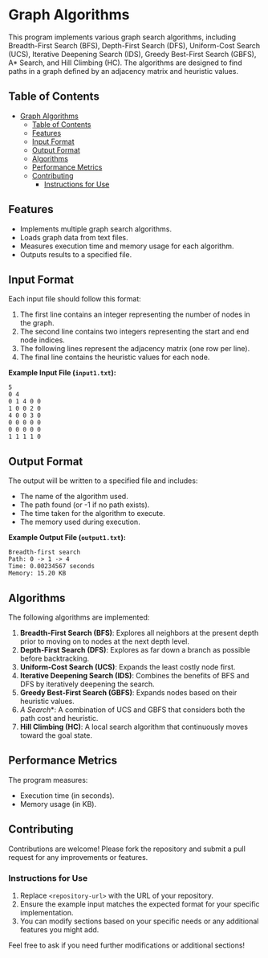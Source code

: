 # Graph Algorithms

This program implements various graph search algorithms, including Breadth-First Search (BFS), Depth-First Search (DFS), Uniform-Cost Search (UCS), Iterative Deepening Search (IDS), Greedy Best-First Search (GBFS), A* Search, and Hill Climbing (HC). The algorithms are designed to find paths in a graph defined by an adjacency matrix and heuristic values.

## Table of Contents

- [Graph Algorithms](#graph-algorithms)
  - [Table of Contents](#table-of-contents)
  - [Features](#features)
  - [Input Format](#input-format)
  - [Output Format](#output-format)
  - [Algorithms](#algorithms)
  - [Performance Metrics](#performance-metrics)
  - [Contributing](#contributing)
    - [Instructions for Use](#instructions-for-use)

## Features

- Implements multiple graph search algorithms.
- Loads graph data from text files.
- Measures execution time and memory usage for each algorithm.
- Outputs results to a specified file.


## Input Format

Each input file should follow this format:

1. The first line contains an integer representing the number of nodes in the graph.
2. The second line contains two integers representing the start and end node indices.
3. The following lines represent the adjacency matrix (one row per line).
4. The final line contains the heuristic values for each node.

**Example Input File (`input1.txt`):**

```
5
0 4
0 1 4 0 0
1 0 0 2 0
4 0 0 3 0
0 0 0 0 0
0 0 0 0 0
1 1 1 1 0
```

## Output Format

The output will be written to a specified file and includes:

- The name of the algorithm used.
- The path found (or -1 if no path exists).
- The time taken for the algorithm to execute.
- The memory used during execution.

**Example Output File (`output1.txt`):**

```
Breadth-first search
Path: 0 -> 1 -> 4
Time: 0.00234567 seconds
Memory: 15.20 KB
```

## Algorithms

The following algorithms are implemented:

1. **Breadth-First Search (BFS)**: Explores all neighbors at the present depth prior to moving on to nodes at the next depth level.
2. **Depth-First Search (DFS)**: Explores as far down a branch as possible before backtracking.
3. **Uniform-Cost Search (UCS)**: Expands the least costly node first.
4. **Iterative Deepening Search (IDS)**: Combines the benefits of BFS and DFS by iteratively deepening the search.
5. **Greedy Best-First Search (GBFS)**: Expands nodes based on their heuristic values.
6. **A* Search**: A combination of UCS and GBFS that considers both the path cost and heuristic.
7. **Hill Climbing (HC)**: A local search algorithm that continuously moves toward the goal state.

## Performance Metrics

The program measures:

- Execution time (in seconds).
- Memory usage (in KB).

## Contributing

Contributions are welcome! Please fork the repository and submit a pull request for any improvements or features.

### Instructions for Use

1. Replace `<repository-url>` with the URL of your repository.
2. Ensure the example input matches the expected format for your specific implementation.
3. You can modify sections based on your specific needs or any additional features you might add.

Feel free to ask if you need further modifications or additional sections!